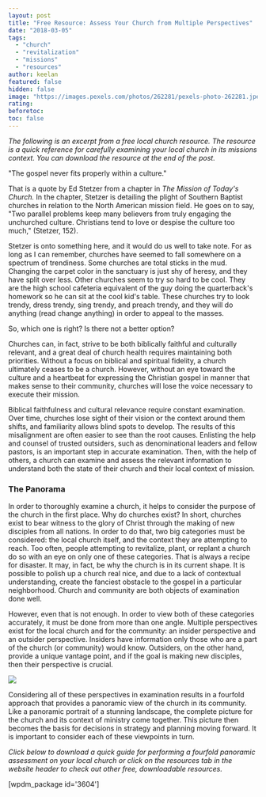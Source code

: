 ```yaml
---
layout: post
title: "Free Resource: Assess Your Church from Multiple Perspectives"
date: "2018-03-05"
tags: 
  - "church"
  - "revitalization"
  - "missions"
  - "resources"
author: keelan
featured: false
hidden: false
image: "https://images.pexels.com/photos/262281/pexels-photo-262281.jpeg?auto=compress&cs=tinysrgb&w=1260&h=750&dpr=1"
rating:
beforetoc:
toc: false
---
```


_The following is an excerpt from a free local church resource. The resource is a quick reference for carefully examining your local church in its missions context. You can download the resource at the end of the post._

"The gospel never fits properly within a culture."

That is a quote by Ed Stetzer from a chapter in _The Mission of Today's Church._ In the chapter, Stetzer is detailing the plight of Southern Baptist churches in relation to the North American mission field. He goes on to say, "Two parallel problems keep many believers from truly engaging the unchurched culture. Christians tend to love or despise the culture too much," (Stetzer, 152).

Stetzer is onto something here, and it would do us well to take note. For as long as I can remember, churches have seemed to fall somewhere on a spectrum of trendiness. Some churches are total sticks in the mud. Changing the carpet color in the sanctuary is just shy of heresy, and they have split over less. Other churches seem to try so hard to be cool. They are the high school cafeteria equivalent of the guy doing the quarterback's homework so he can sit at the cool kid's table. These churches try to look trendy, dress trendy, sing trendy, and preach trendy, and they will do anything (read change anything) in order to appeal to the masses.

So, which one is right? Is there not a better option?

Churches can, in fact, strive to be both biblically faithful and culturally relevant, and a great deal of church health requires maintaining both priorities. Without a focus on biblical and spiritual fidelity, a church ultimately ceases to be a church. However, without an eye toward the culture and a heartbeat for expressing the Christian gospel in manner that makes sense to their community, churches will lose the voice necessary to execute their mission.

Biblical faithfulness and cultural relevance require constant examination. Over time, churches lose sight of their vision or the context around them shifts, and familiarity allows blind spots to develop. The results of this misalignment are often easier to see than the root causes. Enlisting the help and counsel of trusted outsiders, such as denominational leaders and fellow pastors, is an important step in accurate examination. Then, with the help of others, a church can examine and assess the relevant information to understand both the state of their church and their local context of mission.

### The Panorama

In order to thoroughly examine a church, it helps to consider the purpose of the church in the first place. Why do churches exist? In short, churches exist to bear witness to the glory of Christ through the making of new disciples from all nations. In order to do that, two big categories must be considered: the local church itself, and the context they are attempting to reach. Too often, people attempting to revitalize, plant, or replant a church do so with an eye on only one of these categories. That is always a recipe for disaster. It may, in fact, be why the church is in its current shape. It is possible to polish up a church real nice, and due to a lack of contextual understanding, create the fanciest obstacle to the gospel in a particular neighborhood. Church and community are both objects of examination done well.

However, even that is not enough. In order to view both of these categories accurately, it must be done from more than one angle. Multiple perspectives exist for the local church and for the community: an insider perspective and an outsider perspective. Insiders have information only those who are a part of the church (or community) would know. Outsiders, on the other hand, provide a unique vantage point, and if the goal is making new disciples, then their perspective is crucial.

[![](images/Screenshot-2018-03-05-at-10.22.18-AM-1024x712.png)](https://keelancook.files.wordpress.com/2020/08/31d56-screenshot-2018-03-05-at-10.22.18-am.png)

Considering all of these perspectives in examination results in a fourfold approach that provides a panoramic view of the church in its community. Like a panoramic portrait of a stunning landscape, the complete picture for the church and its context of ministry come together. This picture then becomes the basis for decisions in strategy and planning moving forward. It is important to consider each of these viewpoints in turn. 

_Click below to download a quick guide for performing a fourfold panoramic assessment on your local church or click on the resources tab in the website header to check out other free, downloadable resources._

\[wpdm\_package id='3604'\]
